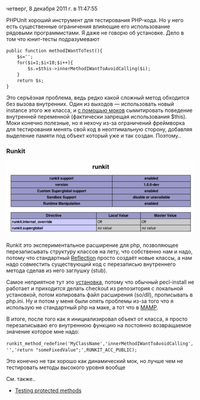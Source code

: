 четверг, 8 декабря 2011 г. в 11:47:55

PHPUnit хороший инструмент для тестирования PHP-кода. Но у него есть существенные ограничения влияющие его использование рядовыми программистами. Я даже не говорю об установке. Дело в том что юнит-тесты подразумевают

```
public function methodIWantToTest(){
    $s='';
    for($i=1;$i<10;$i++){
        $s.=$this->innerMethodIWantToAvoidCalling($i);
    }
    return $s;
}
```

Это серъёзная проблема, ведь редко какой сложный метод обходится без вызова внутренних. Один из выходов — использовать новый instance этого же класса, и [с помощью моков](http://www.phpunit.de/manual/3.0/en/mock-objects.html) сымитировать поведение внутренней переменной (фактически запрещая использования $this). Моки конечно полезные, но я нехочу из-за ограничений фреймворка для тестирования менять свой код в неоптимальную сторону, добавляя выделение памяти под объект который уже и так создан. Поэтому..

### Runkit
![](../lab/img/Screen+Shot+2011-12-08+at+12.20.19.png)

Runkit это экспериментальное расширение для php, позволяющее перезаписывать структуру классов на лету, что собственно нам и надо, потому что стандартный [Reflection](http://php.net/manual/en/book.reflection.php) просто создаёт новые классы, а нам надо совместить существующий код с перезаписью внутреннего метода сделав из него заглушку (stub).

Самое неприятное тут это [установка](http://www.php.net/manual/en/runkit.installation.php), потому что обычный pecl-install не работает и приходится делать checkout из репозитория с локальной установкой, потом копировать файл расширения (so/dll), прописывать в php.ini. Ну и потом у меня были опять проблемы из-за того что я использую не стандартный php на маке, а тот что в [MAMP](http://www.mamp.info/en/index.html).  

В итоге, после того как я инициализировал объект от класса, я просто перезаписываю его внутреннюю функцию на постоянно возвращаемое значение которое мне надо:

`runkit_method_redefine('MyClassName','innerMethodIWantToAvoidCalling','','return "someFixedValue";',RUNKIT_ACC_PUBLIC);`

Это конечно не так хорошо как динамический мок, но лучше чем не тестировать методы высокого уровня вообще

См. также..

- [Testing protected methods](http://www.littlehart.net/atthekeyboard/2012/04/19/metatesting-extending-your-testing-tools/)